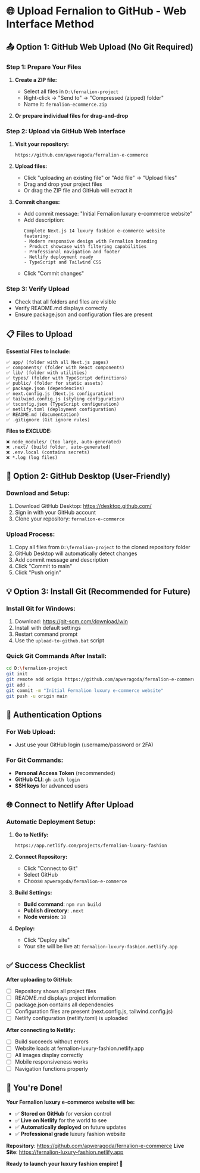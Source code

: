 # 🌐 Upload Fernalion to GitHub - Web Interface Method

## 📤 Option 1: GitHub Web Upload (No Git Required)

### **Step 1: Prepare Your Files**

1. **Create a ZIP file:**
   - Select all files in `D:\fernalion-project`
   - Right-click → "Send to" → "Compressed (zipped) folder"
   - Name it: `fernalion-ecommerce.zip`

2. **Or prepare individual files for drag-and-drop**

### **Step 2: Upload via GitHub Web Interface**

1. **Visit your repository:**
   ```
   https://github.com/apweragoda/fernalion-e-commerce
   ```

2. **Upload files:**
   - Click "uploading an existing file" or "Add file" → "Upload files"
   - Drag and drop your project files
   - Or drag the ZIP file and GitHub will extract it

3. **Commit changes:**
   - Add commit message: "Initial Fernalion luxury e-commerce website"
   - Add description:
     ```
     Complete Next.js 14 luxury fashion e-commerce website featuring:
     - Modern responsive design with Fernalion branding
     - Product showcase with filtering capabilities  
     - Professional navigation and footer
     - Netlify deployment ready
     - TypeScript and Tailwind CSS
     ```
   - Click "Commit changes"

### **Step 3: Verify Upload**
- Check that all folders and files are visible
- Verify README.md displays correctly
- Ensure package.json and configuration files are present

## 📋 Files to Upload

**Essential Files to Include:**
```
✅ app/ (folder with all Next.js pages)
✅ components/ (folder with React components)  
✅ lib/ (folder with utilities)
✅ types/ (folder with TypeScript definitions)
✅ public/ (folder for static assets)
✅ package.json (dependencies)
✅ next.config.js (Next.js configuration)
✅ tailwind.config.js (styling configuration)
✅ tsconfig.json (TypeScript configuration)
✅ netlify.toml (deployment configuration)
✅ README.md (documentation)
✅ .gitignore (Git ignore rules)
```

**Files to EXCLUDE:**
```
❌ node_modules/ (too large, auto-generated)
❌ .next/ (build folder, auto-generated)
❌ .env.local (contains secrets)
❌ *.log (log files)
```

## 🚀 Option 2: GitHub Desktop (User-Friendly)

### **Download and Setup:**
1. Download GitHub Desktop: https://desktop.github.com/
2. Sign in with your GitHub account
3. Clone your repository: `fernalion-e-commerce`

### **Upload Process:**
1. Copy all files from `D:\fernalion-project` to the cloned repository folder
2. GitHub Desktop will automatically detect changes
3. Add commit message and description
4. Click "Commit to main"
5. Click "Push origin"

## 💡 Option 3: Install Git (Recommended for Future)

### **Install Git for Windows:**
1. Download: https://git-scm.com/download/win
2. Install with default settings
3. Restart command prompt
4. Use the `upload-to-github.bat` script

### **Quick Git Commands After Install:**
```bash
cd D:\fernalion-project
git init
git remote add origin https://github.com/apweragoda/fernalion-e-commerce.git
git add .
git commit -m "Initial Fernalion luxury e-commerce website"
git push -u origin main
```

## 🔐 Authentication Options

### **For Web Upload:**
- Just use your GitHub login (username/password or 2FA)

### **For Git Commands:**
- **Personal Access Token** (recommended)
- **GitHub CLI**: `gh auth login`
- **SSH keys** for advanced users

## 🌐 Connect to Netlify After Upload

### **Automatic Deployment Setup:**

1. **Go to Netlify:**
   ```
   https://app.netlify.com/projects/fernalion-luxury-fashion
   ```

2. **Connect Repository:**
   - Click "Connect to Git"
   - Select GitHub
   - Choose `apweragoda/fernalion-e-commerce`

3. **Build Settings:**
   - **Build command**: `npm run build`
   - **Publish directory**: `.next`
   - **Node version**: `18`

4. **Deploy:**
   - Click "Deploy site"
   - Your site will be live at: `fernalion-luxury-fashion.netlify.app`

## ✅ Success Checklist

**After uploading to GitHub:**
- [ ] Repository shows all project files
- [ ] README.md displays project information
- [ ] package.json contains all dependencies
- [ ] Configuration files are present (next.config.js, tailwind.config.js)
- [ ] Netlify configuration (netlify.toml) is uploaded

**After connecting to Netlify:**
- [ ] Build succeeds without errors
- [ ] Website loads at fernalion-luxury-fashion.netlify.app
- [ ] All images display correctly
- [ ] Mobile responsiveness works
- [ ] Navigation functions properly

## 🎉 You're Done!

**Your Fernalion luxury e-commerce website will be:**
- ✅ **Stored on GitHub** for version control
- ✅ **Live on Netlify** for the world to see
- ✅ **Automatically deployed** on future updates
- ✅ **Professional grade** luxury fashion website

**Repository**: https://github.com/apweragoda/fernalion-e-commerce
**Live Site**: https://fernalion-luxury-fashion.netlify.app

**Ready to launch your luxury fashion empire! 🌟**
